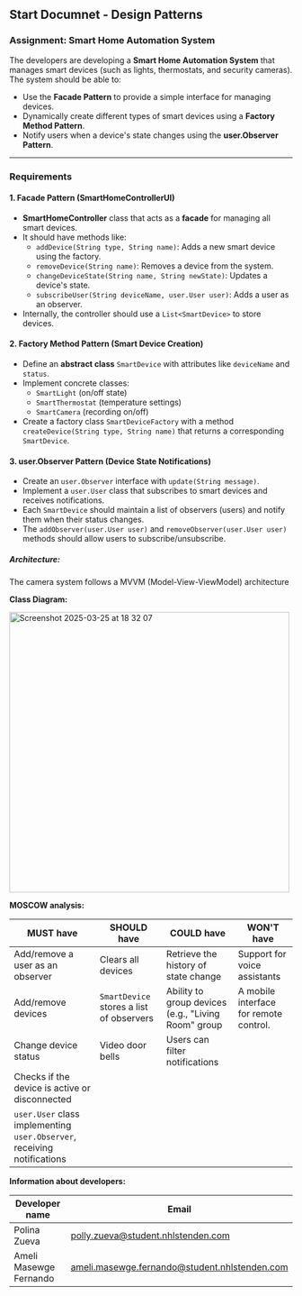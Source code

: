 ## **Start Documnet - Design Patterns**

### **Assignment: Smart Home Automation System**

The developers are developing a **Smart Home Automation System** that manages smart devices (such as lights, thermostats, and security cameras). The system should be able to:

- Use the **Facade Pattern** to provide a simple interface for managing devices.
- Dynamically create different types of smart devices using a **Factory Method Pattern**.
- Notify users when a device's state changes using the **user.Observer Pattern**.

------

### **Requirements**

#### **1. Facade Pattern (SmartHomeControllerUI)**

- **SmartHomeController** class that acts as a **facade** for managing all smart devices.
- It should have methods like:
  - `addDevice(String type, String name)`: Adds a new smart device using the factory.
  - `removeDevice(String name)`: Removes a device from the system.
  - `changeDeviceState(String name, String newState)`: Updates a device's state.
  - `subscribeUser(String deviceName, user.User user)`: Adds a user as an observer.
- Internally, the controller should use a `List<SmartDevice>` to store devices.

#### **2.  Factory Method Pattern (Smart Device Creation)**

- Define an **abstract class** `SmartDevice` with attributes like `deviceName` and `status`.
- Implement concrete classes:
  - `SmartLight` (on/off state)
  - `SmartThermostat` (temperature settings)
  - `SmartCamera` (recording on/off)
- Create a factory class `SmartDeviceFactory` with a method `createDevice(String type, String name)` that returns a corresponding `SmartDevice`.

#### **3. user.Observer Pattern (Device State Notifications)**

- Create an `user.Observer` interface with `update(String message)`.
- Implement a `user.User` class that subscribes to smart devices and receives notifications.
- Each `SmartDevice` should maintain a list of observers (users) and notify them when their status changes.
- The `addObserver(user.User user)` and `removeObserver(user.User user)` methods should allow users to subscribe/unsubscribe.



##### **Architecture:**

The camera system follows a MVVM (Model-View-ViewModel) architecture

**Class Diagram:**

<img width="498" alt="Screenshot 2025-03-25 at 18 32 07" src="https://github.com/user-attachments/assets/1c5ff1ac-ea49-477f-8ce7-89ed34980d8a" />


**MOSCOW analysis:**

| MUST have                                                    | SHOULD have                              | COULD have                                          | WON'T have                             |
| ------------------------------------------------------------ | ---------------------------------------- | --------------------------------------------------- | -------------------------------------- |
| Add/remove a user as an observer                             | Clears all devices                       | Retrieve the history of state change                | Support for voice assistants           |
| Add/remove devices                                           | `SmartDevice` stores a list of observers | Ability to group devices (e.g., "Living Room" group | A mobile interface for remote control. |
| Change device status                                         | Video door bells                         | Users can filter notifications                      |                                        |
| Checks if the device is active or disconnected               |                                          |                                                     |                                        |
| `user.User` class implementing `user.Observer`, receiving notifications |                                          |                                                     |                                        |



**Information about developers:**

| Developer name         | Email                                                        |
| ---------------------- | ------------------------------------------------------------ |
| Polina Zueva           | [polly.zueva@student.nhlstenden.com](mailto:polly.zueva@student.nhlstenden.com) |
| Ameli Masewge Fernando | ameli.masewge.fernando@student.nhlstenden.com                |
